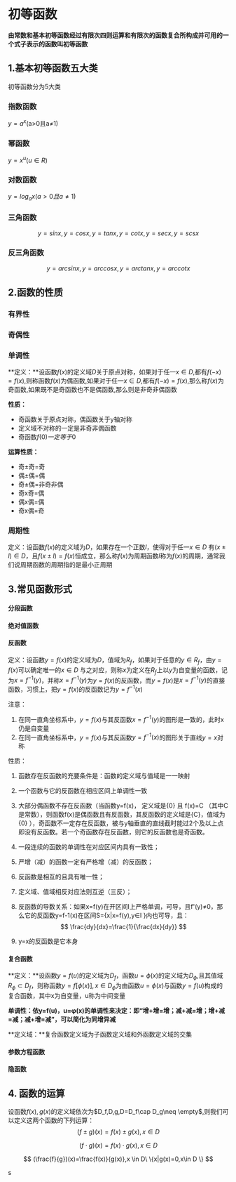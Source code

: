 # 初等函数

**由常数和基本初等函数经过有限次四则运算和有限次的函数复合所构成并可用的一个式子表示的函数叫初等函数**

## 1.基本初等函数五大类

初等函数分为5大类

### 指数函数

$y=a^x$(a>0且a≠1)

### 幂函数

$y=x^u(u\in R)$

### 对数函数

$y=log_ax(a>0且a≠1)$

### 三角函数

$$
y=sinx,y=cosx,y=tanx,y=cotx,y=secx,y=scsx
$$

### 反三角函数

$$
y=arcsinx,y=arccosx,y=arctanx,y=arccotx
$$

## 2.函数的性质

### 有界性

### 奇偶性

### 单调性

**定义：**设函数$f(x)$的定义域$D$关于原点对称，如果对于任一$x\in D$,都有$f(-x)=f(x)$,则称函数$f(x)$为偶函数,如果对于任一$x\in D$,都有$f(-x)=f(x)$,那么称$f(x)$为奇函数,如果既不是奇函数也不是偶函数,那么则是非奇非偶函数

**性质：**

+ 奇函数关于原点对称，偶函数关于y轴对称
+ 定义域不对称的一定是非奇非偶函数
+ 奇函数$f(0)一定等于0$

**运算性质：**

+ 奇±奇=奇
+ 偶±偶=偶
+ 奇±偶=非奇非偶
+ 奇x奇=偶
+ 偶x偶=偶
+ 奇x偶=奇

### 周期性

定义：设函数$f(x)$的定义域为$D$，如果存在一个正数$l$，使得对于任一$x\in D$ 有$(x\pm l)\in D$，且$f(x\pm l)=f(x)$恒成立，那么称$f(x)$为周期函数$l$称为$f(x)$的周期，通常我们说周期函数的周期指的是最小正周期

## 3.常见函数形式

#### 分段函数

#### 绝对值函数

#### 反函数

定义：设函数$y=f(x)$的定义域为$D$，值域为$R_f$，如果对于任意的$y\in R_f$，由$y=f(x)$可以确定唯一的$x\in D$ 与之对应，则称$x$为定义在$R_f$上以$y$为自变量的函数，记为$x=f^{-1}(y)$，并称$x=f^{-1}(y)$为$y=f(x)$的反函数，而$y=f(x)$是$x=f^{-1}(y)$的直接函数，习惯上，把$y=f(x)$的反函数记为$y=f^{-1}(x)$

注意：

1. 在同一直角坐标系中，$y=f(x)$与其反函数$x=f^{-1}(y)$的图形是一致的，此时x仍是自变量
2. 在同一直角坐标系中，$y=f(x)$与其反函数$y=f^{-1}(x)$的图形关于直线$y=x$对称

性质：

1. 函数存在反函数的充要条件是：函数的定义域与值域是一一映射

2. 一个函数与它的反函数在相应区间上单调性一致

3. 大部分偶函数不存在反函数（当函数y=f(x)， 定义域是{0} 且 f(x)=C （其中C是常数），则函数f(x)是偶函数且有反函数，其反函数的定义域是{C}，值域为{0} ），奇函数不一定存在反函数，被与y轴垂直的直线截时能过2个及以上点即没有反函数。若一个奇函数存在反函数，则它的反函数也是奇函数。

4. 一段连续的函数的单调性在对应区间内具有一致性；

5. 严增（减）的函数一定有严格增（减）的反函数；

6. 反函数是相互的且具有唯一性；

7. 定义域、值域相反对应法则互逆（三反）；

8. 反函数的导数关系：如果x=f(y)在开区间I上严格单调，可导，且f'(y)≠0，那么它的反函数y=f-1(x)在区间S={x|x=f(y),y∈I }内也可导，且：
   $$
   \frac{dy}{dx}=\frac{1}{\frac{dx}{dy}}
   $$

9. y=x的反函数是它本身

#### 复合函数

**定义：**设函数$y=f(u)$的定义域为$D_f$，函数$u=\phi(x)$的定义域为$D_\phi$,且其值域$R_\phi \subset D_f$，则称函数$y=f[\phi(x)],x\in D_\phi$为由函数$u=\phi(x)$与函数$y=f(u)$构成的复合函数，其中x为自变量，u称为中间变量

**单调性：**依y=f(u)，u=φ(x)的单调性来决定：即“增+增=增；减+减=增；增+减=减；减+增=减”，可以简化为**同增异减**

**定义域：**复合函数定义域为子函数定义域和外函数定义域的交集

#### 参数方程函数

#### 隐函数

## 4. 函数的运算

设函数$f(x),g(x)$的定义域依次为$D_f,D,g,D=D_f\cap D_g\neq \empty$,则我们可以定义这两个函数的下列运算：
$$
(f\pm g)(x) = f(x)\pm g(x),x \in D
$$

$$
(f\cdot g)(x) = f(x)\cdot g(x),x\in D
$$

$$
(\frac{f}{g})(x)=\frac{f(x)}{g(x)},x \in D\ \{x|g(x)=0,x\in D \}
$$

s